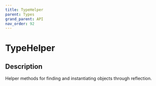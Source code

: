 ```yaml
---
title: TypeHelper
parent: Types
grand_parent: API
nav_order: 92
---
```


# TypeHelper

## Description

Helper methods for finding and instantiating objects through reflection.
